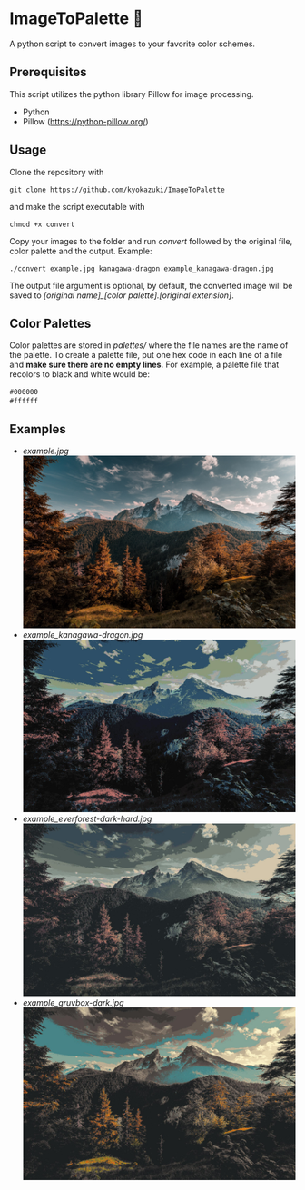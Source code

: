 # ImageToPalette 🎨
A python script to convert images to your favorite color schemes.

## Prerequisites
This script utilizes the python library Pillow for image processing.
- Python
- Pillow (https://python-pillow.org/)

## Usage
Clone the repository with
```
git clone https://github.com/kyokazuki/ImageToPalette
```
and make the script executable with
```
chmod +x convert
```
Copy your images to the folder and run *convert* followed by the original file, color palette and the output. Example: 
```
./convert example.jpg kanagawa-dragon example_kanagawa-dragon.jpg
```
The output file argument is optional, by default, the converted image will be saved to *[original name]_[color palette].[original extension]*.

## Color Palettes
Color palettes are stored in *palettes/* where the file names are the name of the palette. To create a palette file, put one hex code in each line of a file and **make sure there are no empty lines**. For example, a palette file that recolors to black and white would be:
```
#000000
#ffffff
```

## Examples
- *example.jpg*
![example.jpg](/example.jpg)
- *example_kanagawa-dragon.jpg*
![example_kanagawa-dragon.jpg](/example_kanagawa-dragon.jpg)
- *example_everforest-dark-hard.jpg*
![example_everforest-dark-hard.jpg](/example_everforest-dark-hard.jpg)
- *example_gruvbox-dark.jpg*
![example_gruvbox-dark.jpg](/example_gruvbox-dark.jpg)
